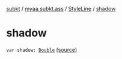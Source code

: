 [subkt](../../index.md) / [myaa.subkt.ass](../index.md) / [StyleLine](index.md) / [shadow](./shadow.md)

# shadow

`var shadow: `[`Double`](https://kotlinlang.org/api/latest/jvm/stdlib/kotlin/-double/index.html) [(source)](https://github.com/Myaamori/SubKt/blob/0.1.19/src/main/kotlin/myaa/subkt/ass/parser.kt#L570)